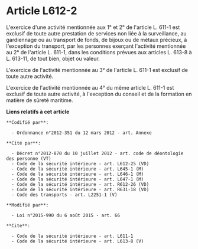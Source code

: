 # Article L612-2

L'exercice d'une activité mentionnée aux 1° et 2° de l'article L. 611-1 est exclusif de toute autre prestation de services
non liée à la surveillance, au gardiennage ou au transport de fonds, de bijoux ou de métaux précieux, à l'exception du
transport, par les personnes exerçant l'activité mentionnée au 2° de l'article L. 611-1, dans les conditions prévues aux
articles L. 613-8 à L. 613-11, de tout bien, objet ou valeur. 

L'exercice de l'activité mentionnée au 3° de l'article L. 611-1 est exclusif de toute autre activité. 

L'exercice de l'activité mentionnée au 4° du même article L. 611-1 est exclusif de toute autre activité, à l'exception du
conseil et de la formation en matière de sûreté maritime.

**Liens relatifs à cet article**

	**Codifié par**:

	  - Ordonnance n°2012-351 du 12 mars 2012 - art. Annexe

	**Cité par**:

	  - Décret n°2012-870 du 10 juillet 2012 - art. code de déontologie des personne (VT)
	  - Code de la sécurité intérieure - art. L612-25 (VD)
	  - Code de la sécurité intérieure - art. L645-1 (M)
	  - Code de la sécurité intérieure - art. L646-1 (M)
	  - Code de la sécurité intérieure - art. L647-1 (M)
	  - Code de la sécurité intérieure - art. R612-26 (VD)
	  - Code de la sécurité intérieure - art. R631-18 (VD)
	  - Code des transports - art. L2251-1 (V)

	**Modifié par**:

	  - Loi n°2015-990 du 6 août 2015 - art. 66

	**Cite**:

	  - Code de la sécurité intérieure - art. L611-1
	  - Code de la sécurité intérieure - art. L613-8 (V)
